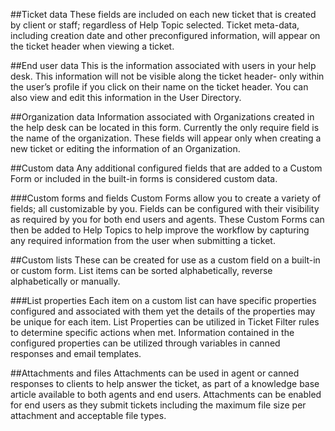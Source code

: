 ##Ticket data
These fields are included on each new ticket that is created by client or staff; regardless of Help Topic selected. Ticket meta-data, including creation date and other preconfigured information, will appear on the ticket header when viewing a ticket. 

##End user data
This is the information associated with users in your help desk. This information will not be visible along the ticket header- only within the user’s profile if you click on their name on the ticket header. You can also view and edit this information in the User Directory. 

##Organization data
Information associated with Organizations created in the help desk can be located in this form. Currently the only require field is the name of the organization. These fields will appear only when creating a new ticket or editing the information of an Organization. 

##Custom data
Any additional configured fields that are added to a Custom Form or included in the built-in forms is considered custom data. 

###Custom forms and fields
Custom Forms allow you to create a variety of fields; all customizable by you. Fields can be configured with their visibility as required by you for both end users and agents. These Custom Forms can then be added to Help Topics to help improve the workflow by capturing any required information from the user when submitting a ticket.

##Custom lists
These can be created for use as a custom field on a built-in or custom form. List items can be sorted alphabetically, reverse alphabetically or manually. 

###List properties
Each item on a custom list can have specific properties configured and associated with them yet the details of the properties may be unique for each item. List Properties can be utilized in Ticket Filter rules to determine specific actions when met. Information contained in the configured properties can be utilized through variables in canned responses and email templates. 

##Attachments and files
Attachments can be used in agent or canned responses to clients to help answer the ticket, as part of a knowledge base article available to both agents and end users. Attachments can be enabled for end users as they submit tickets including the maximum file size per attachment and acceptable file types. 
